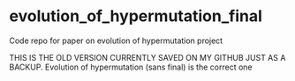 # evolution_of_hypermutation_final
Code repo for paper on evolution of hypermutation project


THIS IS THE OLD VERSION CURRENTLY SAVED ON MY GITHUB JUST AS A BACKUP.  Evolution of hypermutation (sans final) is the correct one
